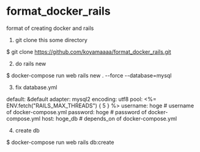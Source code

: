 # format_docker_rails
format of creating docker and rails

1. git clone this some directory 

 $ git clone https://github.com/koyamaaaa/format_docker_rails.git

2. do rails new

 $ docker-compose run web rails new . --force --database=mysql

 
3. fix database.yml

  default: &default
  adapter: mysql2
  encoding: utf8
  pool: <%= ENV.fetch("RAILS_MAX_THREADS") { 5 } %>
  username: hoge # username of docker-compose.yml
  password: hoge # password of docker-compose.yml
  host: hoge_db # depends_on of docker-compose.yml

4. create db

$ docker-compose run web rails db:create